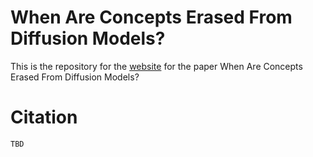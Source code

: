# When Are Concepts Erased From Diffusion Models?

This is the repository for the [website]() for the paper When Are Concepts Erased From Diffusion Models?

# Citation

```
TBD
```